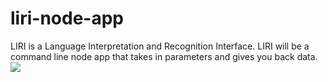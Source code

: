 # liri-node-app
LIRI is a Language Interpretation and Recognition Interface. LIRI will be a command line node app that takes in parameters and gives you back data.
![](preview_demo.gif)
